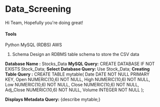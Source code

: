 # Data_Screening
Hi Team, Hopefully you're doing great!

<h4>Tools</h4>
Python
MySQL (RDBS)
AWS


1. Schema
Design an RDBMS table schema to store the CSV data

<b>Database Name :</b> Stocks_Data
<b>MySQL Query:</b> CREATE DATABASE IF NOT EXISTS Stock_Data; 
<b>Select Database Query:</b> Use Stock_Data;
<b>Creating Table Query :</b> 
CREATE TABLE mytable(
   Date DATE NOT NULL PRIMARY KEY,
   Open NUMERIC(10,6) NOT NULL,
   High NUMERIC(10,6) NOT NULL,
   Low  NUMERIC(10,6) NOT NULL,
   Close NUMERIC(10,6) NOT NULL,
   Adj_Close NUMERIC(10,6) NOT NULL,
   Volume INTEGER  NOT NULL
);

<b>Displays Metadata Query:</b> {describe mytable;}
